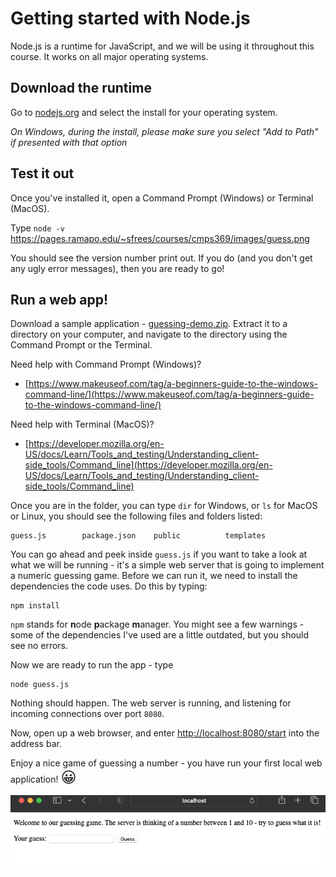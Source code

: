 # Getting started with Node.js
Node.js is a runtime for JavaScript, and we will be using it throughout this course.  It works
on all major operating systems.

## Download the runtime
Go to [nodejs.org](https://nodejs.org/en/download/) and select the install for your operating system.

*On Windows, during the install, please make sure you select "Add to Path" if presented with that option*

## Test it out
Once you've installed it, open a Command Prompt (Windows) or Terminal (MacOS).  

Type `node -v` https://pages.ramapo.edu/~sfrees/courses/cmps369/images/guess.png

You should see the version number print out.  If you do (and you don't get any ugly error messages), then you are ready to go!

## Run a web app!
Download a sample application - [guessing-demo.zip](../code/guessing-demo.zip).  Extract it to a directory on your computer, and navigate to the directory using the Command Prompt or the Terminal.

Need help with Command Prompt (Windows)?
- [https://www.makeuseof.com/tag/a-beginners-guide-to-the-windows-command-line/](https://www.makeuseof.com/tag/a-beginners-guide-to-the-windows-command-line/)

Need help with Terminal (MacOS)?
- [https://developer.mozilla.org/en-US/docs/Learn/Tools_and_testing/Understanding_client-side_tools/Command_line](https://developer.mozilla.org/en-US/docs/Learn/Tools_and_testing/Understanding_client-side_tools/Command_line)

Once you are in the folder, you can type `dir` for Windows, or `ls` for MacOS or Linux, you should see the following files and folders listed:
```
guess.js        package.json    public          templates
```
You can go ahead and peek inside `guess.js` if you want to take a look at what we will be running - it's a simple web server that is going to implement a numeric guessing game.  Before we can run it, we need to install the dependencies the code uses.  Do this by typing:

```
npm install
```

`npm` stands for **n**ode **p**ackage **m**anager.  You might see a few warnings - some of the dependencies I've used are a little outdated, but you should see no errors.

Now we are ready to run the app - type 
```
node guess.js
```
Nothing should happen.  The web server is running, and listening for incoming connections over port `8080`.  

Now, open up a web browser, and enter [http://localhost:8080/start](http://localhost:8080/start) into the address bar.

Enjoy a nice game of guessing a number - you have run your first local web application! <span style='font-size:x-large'>&#128512;</span>

<img src='../images/guess.png'/>


